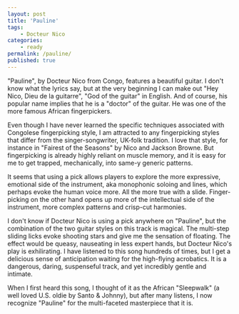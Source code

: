 ```yaml
---
layout: post
title: 'Pauline'
tags:
    - Docteur Nico
categories:
    - ready
permalink: /pauline/
published: true
---
```


"Pauline", by Docteur Nico from Congo, features a beautiful guitar. I don't know what the lyrics say, but at the very beginning I can make out "Hey Nico, Dieu de la guitarre", "God of the guitar" in English. And of course, his popular name implies that he is a "doctor" of the guitar. He was one of the more famous African fingerpickers.

Even though I have never learned the specific techniques associated with Congolese fingerpicking style, I am attracted to any fingerpicking styles that differ from the singer-songwriter, UK-folk tradition. I love that style, for instance in "Fairest of the Seasons" by Nico and Jackson Browne. But fingerpicking is already highly reliant on muscle memory, and it is easy for me to get trapped, mechanically, into same-y generic patterns.

It seems that using a pick allows players to explore the more expressive, emotional side of the instrument, aka monophonic soloing and lines, which perhaps evoke the human voice more. All the more true with a slide. Finger-picking on the other hand opens up more of the intellectual side of the instrument, more complex patterns and crisp-cut harmonies.

I don't know if Docteur Nico is using a pick anywhere on "Pauline", but the combination of the two guitar styles on this track is magical. The multi-step sliding licks evoke shooting stars and give me the sensation of floating. The effect would be queasy, nauseating in less expert hands, but Docteur Nico's play is exhilirating. I have listened to this song hundreds of times, but I get a delicious sense of anticipation waiting for the high-flying acrobatics. It is a dangerous, daring, suspenseful track, and yet incredibly gentle and intimate.

When I first heard this song, I thought of it as the African "Sleepwalk" (a well loved U.S. oldie by Santo & Johnny), but after many listens, I now recognize "Pauline" for the multi-faceted masterpiece that it is.
